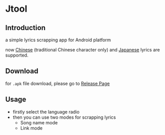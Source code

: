 # Jtool

## Introduction

a simple lyrics scrapping app for Android platform

now [Chinese](http://mojim.com/twzlistF.htm) (traditional Chinese character only) and [Japanese](https://www.uta-net.com/) lyrics are supported.

## Download

for `.apk` file download, please go to [Release Page](https://github.com/dokosho02/Jtool/releases)

## Usage

- firstly select the language radio
- then you can use two modes for scrapping lyrics
  - Song name mode
  - Link mode
